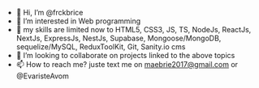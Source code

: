 - 👋 Hi, I’m @frckbrice
- 👀 I’m interested in Web programming
- 🌱 my skills are limited now to HTML5, CSS3, JS, TS, NodeJs, ReactJs, NextJs, ExpressJs, NestJs, Supabase, Mongoose/MongoDB, sequelize/MySQL, ReduxToolKit, Git, Sanity.io cms
- 💞️ I’m looking to collaborate on projects linked to the above topics
- 📫 How to reach me? juste text me on maebrie2017@gmail.com or @EvaristeAvom

<!---
frckbrice/frckbrice is a ✨ special ✨ repository because its `README.md` (this file) appears on your GitHub profile.
You can click the Preview link to take a look at your changes.
--->
